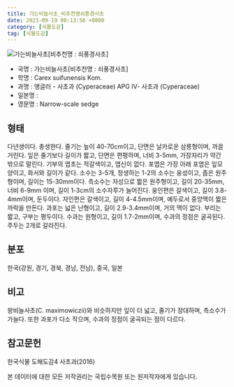 ```yaml
---
title: 가는비늘사초_비추천명쇠풍경사초
date: 2023-09-19 00:13:50 +0800
category: [식물도감]
tag: [식물도감]
---
```




![가는비늘사초[비추천명 : 쇠풍경사초]](/fileUpload/plants/basic/illustration/9846_illustration_th2.jpg)
- 국명 : 가는비늘사초[비추천명 : 쇠풍경사초]
- 학명 : Carex suifunensis Kom.
- 과명 : 앵글러 - 사초과 (Cyperaceae) APG Ⅳ- 사초과 (Cyperaceae)
- 일본명 : 
- 영문명 : Narrow-scale sedge


## 형태
다년생이다. 총생한다. 줄기는 높이 40-70cm이고, 단면은 날카로운 삼릉형이며, 까끌거린다. 잎은 줄기보다 길이가 짧고, 단면은 편평하며, 너비 3-5mm, 가장자리가 약간 밖으로 말린다. 기부의 엽초는 적갈색이고, 엽신이 없다. 포엽은 가장 아래 포엽은 잎모양이고, 화서와 길이가 같다. 소수는 3-5개, 정생하는 1-2의 소수는 웅성이고, 좁은 원주형이며, 길이는 15-30mm이다. 측소수는 자성으로 짧은 원주형이고, 길이 20-35mm, 너비 6-9mm 이며, 길이 1-3cm의 소수자루가 늘어진다. 웅인편은 갈색이고, 길이 3.8-4mm이며, 둔두이다. 자인편은 갈색이고, 길이 4-4.5mm이며, 예두로서 중앙맥이 짧은 까락을 만든다. 과포는 넓은 난형이고, 길이 2.9-3.4mm이며, 거의 맥이 없다. 부리는 짧고, 구부는 평두이다. 수과는 원형이고, 길이 1.7-2mm이며, 수과의 정점은 굴곡된다. 주두는 2개로 갈라진다.
## 분포
한국(강원, 경기, 경북, 경남, 전남), 중국, 일본
## 비고
왕비늘사초(C. maximowiczii)와 비슷하지만 잎이 더 넓고, 줄기가 장대하며, 측소수가 가늘다. 또한 과포가 다소 작으며, 수과의 정점이 굴곡되는 점이 다르다.
## 참고문헌
한국식물 도해도감4 사초과(2016)






본 데이터에 대한 모든 저작권리는 국립수목원 또는 원저작자에게 있습니다.
